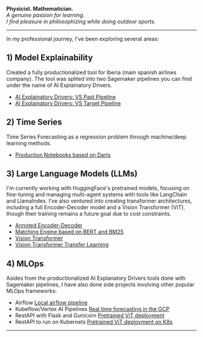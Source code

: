

**Physicist. Mathematician.**  
*A genuine passion for learning.*  
*I find pleasure in philosophizing while doing outdoor sports.*

---

In my professional journey, I've been exploring several areas:
## 1) Model Explainability
Created a fully productionalized tool for Iberia (main spanish airlines company). The tool was splited into two Sagemaker pipelines you can find under the name of AI Explainatory Drivers.

- [AI Explainatory Drivers: VS Past Pipeline](https://github.com/nomadicsenseis/AI_Explanatory_Drivers-VS_past_pipeline)
- [AI Explainatory Drivers: VS Target Pipeline](https://github.com/nomadicsenseis/AI_Explanatory_Drivers-VS_target_pipeline)

## 2) Time Series
Time Series Forecasting as a regression problem through machine/deep learning methods. 

- [Production Notebooks based on Darts](https://github.com/nomadicsenseis/Forecasting-with-Darts-Hyperparameter-tunning-with-Optuna-andand-Explainability-with-SHAP)

## 3) Large Language Models (LLMs)
I'm currently working with HuggingFace's pretrained models, focusing on fine-tuning and managing multi-agent systems with tools like LangChain and LlamaIndex. I’ve also ventured into creating transformer architectures, including a full Encoder-Decoder model and a Vision Transformer (ViT), though their training remains a future goal due to cost constraints.

- [Annoted Encoder-Decoder](https://github.com/nomadicsenseis/annoted-transformer)
- [Matching Engine based on BERT and BM25](https://github.com/nomadicsenseis/Matching_Engine)
- [Vision Transformer](https://github.com/nomadicsenseis/VisionTransformer)
- [Vision Transformer Transfer Learning](https://github.com/nomadicsenseis/ViT_transfer_learning)

## 4) MLOps
Asides from the productionalized AI Explanatory Drivers tools done with Sagemaker pipelines, I have also done side projects involving other popular MLOps frameworks:
- Airflow [Local airflow pipeline](https://github.com/nomadicsenseis/airflow_binary_classifier)
- Kubeflow/Vertex AI Pipelines [Real time forecasting in the GCP](https://github.com/nomadicsenseis/Real-time-forecasting-with-BQML-and-VertexAI-pipelines)
- RestAPI with Flask and Gunicorn [Pretrained ViT deployment](https://github.com/nomadicsenseis/stage_0_REST_API_DOCKER)
- RestAPI to run on Kubernets [Pretrained ViT deployment on K8s](https://github.com/nomadicsenseis/VIT_image_classifier_stage_1)



---

